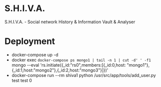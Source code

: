 # S.H.I.V.A.
S.H.I.V.A. - Social network History &amp; Information Vault &amp; Analyser

# Deployment
* docker-compose up -d
* docker exec `docker-compose ps mongo1 | tail -n 1 | cut -d' ' -f1` mongo --eval 'rs.initiate({_id:"rs0",members:[{_id:0,host: "mongo1"},{_id:1,host:"mongo2"},{_id:2,host:"mongo3"}]})'
* docker-compose run --rm shiva1 python /usr/src/app/tools/add_user.py test test 0
